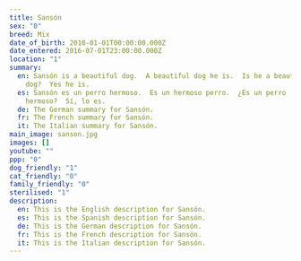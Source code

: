 ```yaml
---
title: Sansón
sex: "0"
breed: Mix
date_of_birth: 2010-01-01T00:00:00.000Z
date_entered: 2016-07-01T23:00:00.000Z
location: "1"
summary:
  en: Sansón is a beautiful dog.  A beautiful dog he is.  Is he a beautiful
    dog?  Yes he is.
  es: Sansón es un perro hermoso.  Es un hermoso perro.  ¿Es un perro
    hermoso?  Sí, lo es.
  de: The German summary for Sansón. 
  fr: The French summary for Sansón. 
  it: The Italian summary for Sansón. 
main_image: sanson.jpg 
images: []
youtube: ""
ppp: "0"
dog_friendly: "1"
cat_friendly: "0"
family_friendly: "0"
sterilised: "1"
description:
  en: This is the English description for Sansón.
  es: This is the Spanish description for Sansón.
  de: This is the German description for Sansón.
  fr: This is the French description for Sansón.
  it: This is the Italian description for Sansón.
---
```

